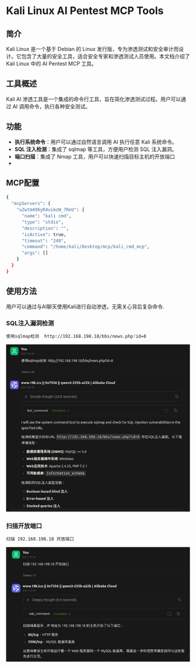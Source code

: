 # Kali Linux AI Pentest MCP Tools

## 简介

Kali Linux 是一个基于 Debian 的 Linux 发行版，专为渗透测试和安全审计而设计。它包含了大量的安全工具，适合安全专家和渗透测试人员使用。本文档介绍了 Kali Linux 中的 AI Pentest MCP 工具。

## 工具概述

Kali AI 渗透工具是一个集成的命令行工具，旨在简化渗透测试过程。用户可以通过 AI 调用命令，执行各种安全测试。

## 功能

- **执行系统命令**：用户可以通过自然语言调用 AI 执行任意 Kali 系统命令。
- **SQL 注入检测**：集成了 sqlmap 等工具，方便用户检测 SQL 注入漏洞。
- **端口扫描**：集成了 Nmap 工具，用户可以快速扫描目标主机的开放端口
- 
## MCP配置

```bash
{
  "mcpServers": {
    "uZwtm496yR4uimzW_7ReU": {
      "name": "kali cmd",
      "type": "stdio",
      "description": "",
      "isActive": true,
      "timeout": "240",
      "command": "/home/kali/Desktop/mcp/kali_cmd_mcp",
      "args": []
    }
  }
}
```

## 使用方法

用户可以通过与AI聊天使用Kali进行自动渗透，无需关心背后复杂命令.

### SQL注入漏洞检测

```bash
使用sqlmap检测  http://192.168.198.18/bbs/news.php?id=8
```
![image](https://github.com/0x7556/kali_mcp/blob/main/images/kali_sqlmap.png)

### 扫描开放端口

```bash
扫描 192.168.198.18 开放端口
```
![image](https://github.com/0x7556/kali_mcp/blob/main/images/kali_nmap.png)

